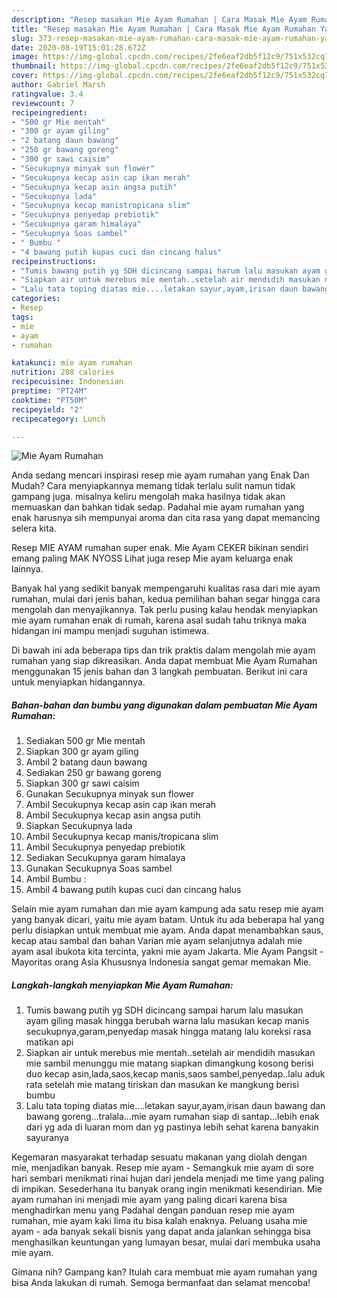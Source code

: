 ```yaml
---
description: "Resep masakan Mie Ayam Rumahan | Cara Masak Mie Ayam Rumahan Yang Bisa Manjain Lidah"
title: "Resep masakan Mie Ayam Rumahan | Cara Masak Mie Ayam Rumahan Yang Bisa Manjain Lidah"
slug: 373-resep-masakan-mie-ayam-rumahan-cara-masak-mie-ayam-rumahan-yang-bisa-manjain-lidah
date: 2020-08-19T15:01:28.672Z
image: https://img-global.cpcdn.com/recipes/2fe6eaf2db5f12c9/751x532cq70/mie-ayam-rumahan-foto-resep-utama.jpg
thumbnail: https://img-global.cpcdn.com/recipes/2fe6eaf2db5f12c9/751x532cq70/mie-ayam-rumahan-foto-resep-utama.jpg
cover: https://img-global.cpcdn.com/recipes/2fe6eaf2db5f12c9/751x532cq70/mie-ayam-rumahan-foto-resep-utama.jpg
author: Gabriel Marsh
ratingvalue: 3.4
reviewcount: 7
recipeingredient:
- "500 gr Mie mentah"
- "300 gr ayam giling"
- "2 batang daun bawang"
- "250 gr bawang goreng"
- "300 gr sawi caisim"
- "Secukupnya minyak sun flower"
- "Secukupnya kecap asin cap ikan merah"
- "Secukupnya kecap asin angsa putih"
- "Secukupnya lada"
- "Secukupnya kecap manistropicana slim"
- "Secukupnya penyedap prebiotik"
- "Secukupnya garam himalaya"
- "Secukupnya Soas sambel"
- " Bumbu "
- "4 bawang putih kupas cuci dan cincang halus"
recipeinstructions:
- "Tumis bawang putih yg SDH dicincang sampai harum lalu masukan ayam giling masak hingga berubah warna lalu masukan kecap manis secukupnya,garam,penyedap masak hingga matang lalu koreksi rasa matikan api"
- "Siapkan air untuk merebus mie mentah..setelah air mendidih masukan mie sambil menunggu mie matang siapkan dimangkung kosong berisi duo kecap asin,lada,saos,kecap manis,saos sambel,penyedap..lalu aduk rata setelah mie matang tiriskan dan masukan ke mangkung berisi bumbu"
- "Lalu tata toping diatas mie....letakan sayur,ayam,irisan daun bawang dan bawang goreng...tralala...mie ayam rumahan siap di santap...lebih enak dari yg ada di luaran mom dan yg pastinya lebih sehat karena banyakin sayuranya"
categories:
- Resep
tags:
- mie
- ayam
- rumahan

katakunci: mie ayam rumahan 
nutrition: 208 calories
recipecuisine: Indonesian
preptime: "PT24M"
cooktime: "PT50M"
recipeyield: "2"
recipecategory: Lunch

---
```



![Mie Ayam Rumahan](https://img-global.cpcdn.com/recipes/2fe6eaf2db5f12c9/751x532cq70/mie-ayam-rumahan-foto-resep-utama.jpg)

Anda sedang mencari inspirasi resep mie ayam rumahan yang Enak Dan Mudah? Cara menyiapkannya memang tidak terlalu sulit namun tidak gampang juga. misalnya keliru mengolah maka hasilnya tidak akan memuaskan dan bahkan tidak sedap. Padahal mie ayam rumahan yang enak harusnya sih mempunyai aroma dan cita rasa yang dapat memancing selera kita.

Resep MIE AYAM rumahan super enak. Mie Ayam CEKER bikinan sendiri emang paling MAK NYOSS Lihat juga resep Mie ayam keluarga enak lainnya.

Banyak hal yang sedikit banyak mempengaruhi kualitas rasa dari mie ayam rumahan, mulai dari jenis bahan, kedua pemilihan bahan segar hingga cara mengolah dan menyajikannya. Tak perlu pusing kalau hendak menyiapkan mie ayam rumahan enak di rumah, karena asal sudah tahu triknya maka hidangan ini mampu menjadi suguhan istimewa.


Di bawah ini ada beberapa tips dan trik praktis dalam mengolah mie ayam rumahan yang siap dikreasikan. Anda dapat membuat Mie Ayam Rumahan menggunakan 15 jenis bahan dan 3 langkah pembuatan. Berikut ini cara untuk menyiapkan hidangannya.

<!--inarticleads1-->

##### Bahan-bahan dan bumbu yang digunakan dalam pembuatan Mie Ayam Rumahan:

1. Sediakan 500 gr Mie mentah
1. Siapkan 300 gr ayam giling
1. Ambil 2 batang daun bawang
1. Sediakan 250 gr bawang goreng
1. Siapkan 300 gr sawi caisim
1. Gunakan Secukupnya minyak sun flower
1. Ambil Secukupnya kecap asin cap ikan merah
1. Ambil Secukupnya kecap asin angsa putih
1. Siapkan Secukupnya lada
1. Ambil Secukupnya kecap manis/tropicana slim
1. Ambil Secukupnya penyedap prebiotik
1. Sediakan Secukupnya garam himalaya
1. Gunakan Secukupnya Soas sambel
1. Ambil  Bumbu :
1. Ambil 4 bawang putih kupas cuci dan cincang halus


Selain mie ayam rumahan dan mie ayam kampung ada satu resep mie ayam yang banyak dicari, yaitu mie ayam batam. Untuk itu ada beberapa hal yang perlu disiapkan untuk membuat mie ayam. Anda dapat menambahkan saus, kecap atau sambal dan bahan Varian mie ayam selanjutnya adalah mie ayam asal ibukota kita tercinta, yakni mie ayam Jakarta. Mie Ayam Pangsit - Mayoritas orang Asia Khususnya Indonesia sangat gemar memakan Mie. 

<!--inarticleads2-->

##### Langkah-langkah menyiapkan Mie Ayam Rumahan:

1. Tumis bawang putih yg SDH dicincang sampai harum lalu masukan ayam giling masak hingga berubah warna lalu masukan kecap manis secukupnya,garam,penyedap masak hingga matang lalu koreksi rasa matikan api
1. Siapkan air untuk merebus mie mentah..setelah air mendidih masukan mie sambil menunggu mie matang siapkan dimangkung kosong berisi duo kecap asin,lada,saos,kecap manis,saos sambel,penyedap..lalu aduk rata setelah mie matang tiriskan dan masukan ke mangkung berisi bumbu
1. Lalu tata toping diatas mie....letakan sayur,ayam,irisan daun bawang dan bawang goreng...tralala...mie ayam rumahan siap di santap...lebih enak dari yg ada di luaran mom dan yg pastinya lebih sehat karena banyakin sayuranya


Kegemaran masyarakat terhadap sesuatu makanan yang diolah dengan mie, menjadikan banyak. Resep mie ayam - Semangkuk mie ayam di sore hari sembari menikmati rinai hujan dari jendela menjadi me time yang paling di impikan. Sesederhana itu banyak orang ingin menikmati kesendirian. Mie ayam rumahan ini menjadi mie ayam yang paling dicari karena bisa menghadirkan menu yang Padahal dengan panduan resep mie ayam rumahan, mie ayam kaki lima itu bisa kalah enaknya. Peluang usaha mie ayam - ada banyak sekali bisnis yang dapat anda jalankan sehingga bisa menghasilkan keuntungan yang lumayan besar, mulai dari membuka usaha mie ayam. 

Gimana nih? Gampang kan? Itulah cara membuat mie ayam rumahan yang bisa Anda lakukan di rumah. Semoga bermanfaat dan selamat mencoba!
